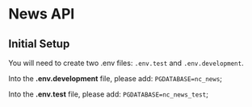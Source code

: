# News API

## Initial Setup

You will need to create two .env files: `.env.test` and `.env.development`.

Into the **.env.development** file, please add:
`PGDATABASE=nc_news`;

Into the **.env.test** file, please add:
`PGDATABASE=nc_news_test`;
